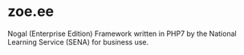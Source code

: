 # zoe.ee
Nogal (Enterprise Edition) Framework written in PHP7 by the National Learning Service (SENA) for business use.